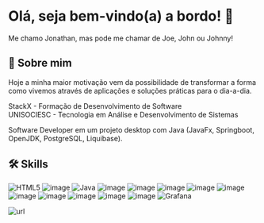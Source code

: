 
# Olá, seja bem-vindo(a) a bordo! 👋

Me chamo Jonathan, mas pode me chamar de Joe, John ou Johnny!



## 🚀 Sobre mim

Hoje a minha maior motivação vem da possibilidade de transformar a forma como vivemos através de aplicações e soluções práticas para o dia-a-dia.   

StackX - Formação de Desenvolvimento de Software   
UNISOCIESC - Tecnologia em Análise e Desenvolvimento de Sistemas

Software Developer em um projeto desktop com Java 
(JavaFx, Springboot, OpenJDK, PostgreSQL, Liquibase).

## 🛠 Skills

![HTML5](https://img.shields.io/badge/html5-%23E34F26.svg?style=for-the-badge&logo=html5&logoColor=white)
![image](https://img.shields.io/badge/JavaScript-323330?style=for-the-badge&logo=javascript&logoColor=F7DF1E)
![Java](https://img.shields.io/badge/java-%23ED8B00.svg?style=for-the-badge&logo=openjdk&logoColor=white)
![image](https://img.shields.io/badge/CSS3-1572B6?style=for-the-badge&logo=css3&logoColor=white)
![image](https://img.shields.io/badge/OpenJDK-ED8B00?style=for-the-badge&logo=openjdk&logoColor=white)
![image](https://img.shields.io/badge/json-5E5C5C?style=for-the-badge&logo=json&logoColor=white)
![image](https://img.shields.io/badge/Eclipse-2C2255?style=for-the-badge&logo=eclipse&logoColor=white)
![image](https://img.shields.io/badge/VSCode-0078D4?style=for-the-badge&logo=visual%20studio%20code&logoColor=white)
![image](https://img.shields.io/badge/IntelliJ_IDEA-000000.svg?style=for-the-badge&logo=intellij-idea&logoColor=white)
![image](https://img.shields.io/badge/Spring-6DB33F?style=for-the-badge&logo=spring&logoColor=white)
![image](https://img.shields.io/badge/Spring_Boot-F2F4F9?style=for-the-badge&logo=spring-boot)
![image](https://img.shields.io/badge/React-20232A?style=for-the-badge&logo=react&logoColor=61DAFB)
![image](https://img.shields.io/badge/PostgreSQL-316192?style=for-the-badge&logo=postgresql&logoColor=white)
![Grafana](https://img.shields.io/badge/grafana-%23F46800.svg?style=for-the-badge&logo=grafana&logoColor=white)


![url](https://github-readme-stats.vercel.app/api?username=jonathanrichardss)

